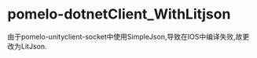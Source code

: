 pomelo-dotnetClient_WithLitjson
===============================

由于pomelo-unityclient-socket中使用SimpleJson,导致在IOS中编译失败,故更改为LitJson.
